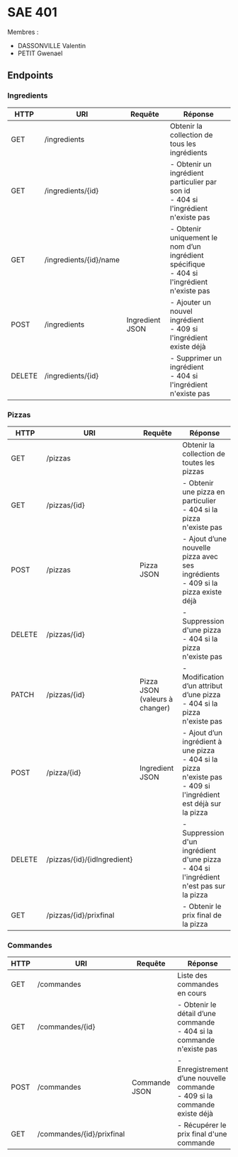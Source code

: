# SAE 401

Membres :
- DASSONVILLE Valentin
- PETIT Gwenael

## Endpoints

### Ingredients

| HTTP | URI | Requête | Réponse |
| ---  | --- | ---     | ---     |
| GET  | /ingredients | | Obtenir la collection de tous les ingrédients |
| GET  | /ingredients/{id} | | - Obtenir un ingrédient particulier par son id <br>- 404 si l'ingrédient n'existe pas |
| GET | /ingredients/{id}/name | | - Obtenir uniquement le nom d’un ingrédient spécifique <br>- 404 si l'ingrédient n'existe pas |
| POST | /ingredients | Ingredient JSON | - Ajouter un nouvel ingrédient <br> - 409 si l'ingrédient existe déjà |
| DELETE | /ingredients/{id} | | - Supprimer un ingrédient <br> - 404 si l'ingrédient n'existe pas |

### Pizzas

| HTTP | URI | Requête | Réponse |
| ---  | --- | ---     | ---     |
| GET  | /pizzas | | Obtenir la collection de toutes les pizzas |
| GET | /pizzas/{id} | | - Obtenir une pizza en particulier <br> - 404 si la pizza n'existe pas |
| POST | /pizzas | Pizza JSON | - Ajout d’une nouvelle pizza avec ses ingrédients <br> - 409 si la pizza existe déjà |
| DELETE | /pizzas/{id} | | - Suppression d'une pizza <br> - 404 si la pizza n'existe pas |
| PATCH | /pizzas/{id} | Pizza JSON (valeurs à changer) | - Modification d’un attribut d’une pizza <br> - 404 si la pizza n'existe pas |
| POST | /pizza/{id} | Ingredient JSON | - Ajout d’un ingrédient à une pizza <br> - 404 si la pizza n'existe pas <br> - 409 si l'ingrédient est déjà sur la pizza |
| DELETE | /pizzas/{id}/{idIngredient} | | - Suppression d'un ingrédient d'une pizza <br> - 404 si l'ingrédient n'est pas sur la pizza |
| GET | /pizzas/{id}/prixfinal | | - Obtenir le prix final de la pizza |

### Commandes

| HTTP | URI | Requête | Réponse |
| ---  | --- | ---     | ---     |
| GET  | /commandes | | Liste des commandes en cours |
| GET  | /commandes/{id} | | - Obtenir le détail d’une commande <br> - 404 si la commande n'existe pas |
| POST | /commandes | Commande JSON | - Enregistrement d’une nouvelle commande <br> - 409 si la commande existe déjà |
| GET  | /commandes/{id}/prixfinal | | - Récupérer le prix final d'une commande |